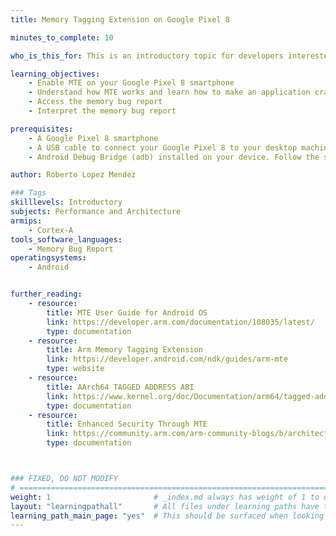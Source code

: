 ```yaml
---
title: Memory Tagging Extension on Google Pixel 8

minutes_to_complete: 10

who_is_this_for: This is an introductory topic for developers interested in learning how to enable Arm's Memory Tagging Extension (MTE) on Google's Pixel 8 smartphone and also how to access a memory bug report.

learning_objectives: 
    - Enable MTE on your Google Pixel 8 smartphone
    - Understand how MTE works and learn how to make an application crash when it encounters a memory bug
    - Access the memory bug report
    - Interpret the memory bug report

prerequisites:
    - A Google Pixel 8 smartphone
    - A USB cable to connect your Google Pixel 8 to your desktop machine
    - Android Debug Bridge (adb) installed on your device. Follow the steps in https://developer.android.com/tools/adb to install Android SDK Platform Tools. The adb tool is included in this package.

author: Roberto Lopez Mendez

### Tags
skilllevels: Introductory
subjects: Performance and Architecture
armips:
    - Cortex-A
tools_software_languages:
    - Memory Bug Report
operatingsystems:
    - Android


further_reading:
    - resource:
        title: MTE User Guide for Android OS
        link: https://developer.arm.com/documentation/108035/latest/
        type: documentation
    - resource:
        title: Arm Memory Tagging Extension
        link: https://developer.android.com/ndk/guides/arm-mte
        type: website
    - resource:
        title: AArch64 TAGGED ADDRESS ABI
        link: https://www.kernel.org/doc/Documentation/arm64/tagged-address-abi.rst
        type: documentation
    - resource:
        title: Enhanced Security Through MTE
        link: https://community.arm.com/arm-community-blogs/b/architectures-and-processors-blog/posts/enhanced-security-through-mte
        type: documentation



### FIXED, DO NOT MODIFY
# ================================================================================
weight: 1                       # _index.md always has weight of 1 to order correctly
layout: "learningpathall"       # All files under learning paths have this same wrapper
learning_path_main_page: "yes"  # This should be surfaced when looking for related content. Only set for _index.md of learning path content.
---
```


